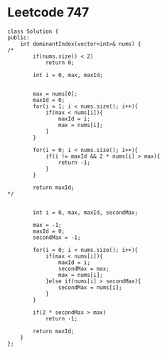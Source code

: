 # Leetcode 747
    class Solution {
    public:
        int dominantIndex(vector<int>& nums) {
    /*
            if(nums.size() < 2)
                return 0;

            int i = 0, max, maxId;


            max = nums[0];
            maxId = 0;
            for(i = 1; i < nums.size(); i++){
                if(max < nums[i]){
                    maxId = i;
                    max = nums[i];
                }
            }

            for(i = 0; i < nums.size(); i++){
                if(i != maxId && 2 * nums[i] > max){
                    return -1;
                }
            }

            return maxId;
    */


            int i = 0, max, maxId, secondMax;

            max = -1;
            maxId = 0;
            secondMax = -1;

            for(i = 0; i < nums.size(); i++){
                if(max < nums[i]){
                    maxId = i;
                    secondMax = max;
                    max = nums[i];
                }else if(nums[i] > secondMax){
                    secondMax = nums[i];
                }
            }

            if(2 * secondMax > max)
                return -1;

            return maxId;      
        }
    };

